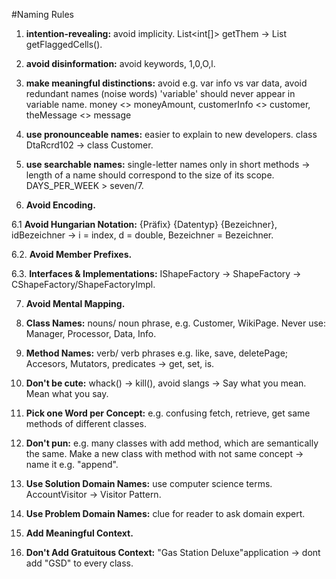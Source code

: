 #Naming Rules

1. **intention-revealing:** avoid implicity. List<int[]> getThem -> List<Cell> getFlaggedCells().

2. **avoid disinformation:** avoid keywords, 1,0,O,l.

3. **make meaningful distinctions:** avoid e.g. var info vs var data, avoid redundant names (noise words) 'variable' 
should never appear in variable name. 
money <> moneyAmount, customerInfo <> customer, theMessage <> message

4. **use pronounceable names:** easier to explain to new developers. class DtaRcrd102 -> class Customer.

5. **use searchable names:** single-letter names only in short methods -> length of a name should correspond to the size of its scope.
DAYS_PER_WEEK > seven/7.

6. **Avoid Encoding.**

6.1 **Avoid Hungarian Notation:** {Präfix} {Datentyp} {Bezeichner},  idBezeichner -> i = index, d = double, Bezeichner = Bezeichner.

6.2. **Avoid Member Prefixes.**

6.3. **Interfaces & Implementations:** IShapeFactory -> ShapeFactory -> CShapeFactory/ShapeFactoryImpl.

7. **Avoid Mental Mapping.**

8. **Class Names:** nouns/ noun phrase, e.g. Customer, WikiPage. Never use: Manager, Processor, Data, Info.

9. **Method Names:** verb/ verb phrases e.g. like, save, deletePage; Accesors, Mutators, predicates -> get, set, is.

10. **Don't be cute:** whack() -> kill(), avoid slangs -> Say what you mean. Mean what you say.

11. **Pick one Word per Concept:** e.g. confusing fetch, retrieve, get same methods of different classes.

12. **Don't pun:** e.g. many classes with add method, which are semantically the same. 
Make a new class with method with not same concept -> name it e.g. "append".

13. **Use Solution Domain Names:** use computer science terms. AccountVisitor -> Visitor Pattern.

14. **Use Problem Domain Names:** clue for reader to ask domain expert.

15. **Add Meaningful Context.**

16. **Don't Add Gratuitous Context:** "Gas Station Deluxe"application -> dont add "GSD" to every class.
